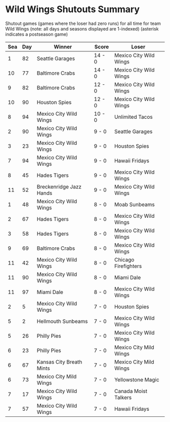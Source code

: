# Wild Wings Shutouts Summary



Shutout games (games where the loser had zero runs) for all time for team Wild Wings (note: all days and seasons displayed are 1-indexed) (asterisk indicates a postseason game)


| Sea | Day | Winner | Score | Loser | 
| ------ |------ |------ |------ |------ |
| 1 | 82 | Seattle Garages | 14 - 0 | Mexico City Wild Wings | 
| 10 | 77 | Baltimore Crabs | 14 - 0 | Mexico City Wild Wings | 
| 9 | 82 | Baltimore Crabs | 12 - 0 | Mexico City Wild Wings | 
| 10 | 90 | Houston Spies | 12 - 0 | Mexico City Wild Wings | 
| 8 | 94 | Mexico City Wild Wings | 10 - 0 | Unlimited Tacos | 
| 2 | 90 | Mexico City Wild Wings | 9 - 0 | Seattle Garages | 
| 3 | 23 | Mexico City Wild Wings | 9 - 0 | Houston Spies | 
| 7 | 94 | Mexico City Wild Wings | 9 - 0 | Hawaii Fridays | 
| 8 | 45 | Hades Tigers | 9 - 0 | Mexico City Wild Wings | 
| 11 | 52 | Breckenridge Jazz Hands | 9 - 0 | Mexico City Wild Wings | 
| 1 | 48 | Mexico City Wild Wings | 8 - 0 | Moab Sunbeams | 
| 2 | 67 | Hades Tigers | 8 - 0 | Mexico City Wild Wings | 
| 3 | 58 | Hades Tigers | 8 - 0 | Mexico City Wild Wings | 
| 9 | 69 | Baltimore Crabs | 8 - 0 | Mexico City Wild Wings | 
| 11 | 42 | Mexico City Wild Wings | 8 - 0 | Chicago Firefighters | 
| 11 | 90 | Mexico City Wild Wings | 8 - 0 | Miami Dale | 
| 11 | 97 | Miami Dale | 8 - 0 | Mexico City Wild Wings | 
| 2 | 5 | Mexico City Wild Wings | 7 - 0 | Houston Spies | 
| 5 | 2 | Hellmouth Sunbeams | 7 - 0 | Mexico City Wild Wings | 
| 5 | 26 | Philly Pies | 7 - 0 | Mexico City Wild Wings | 
| 6 | 23 | Philly Pies | 7 - 0 | Mexico City Mild Wings | 
| 6 | 67 | Kansas City Breath Mints | 7 - 0 | Mexico City Mild Wings | 
| 6 | 73 | Mexico City Mild Wings | 7 - 0 | Yellowstone Magic | 
| 7 | 17 | Mexico City Wild Wings | 7 - 0 | Canada Moist Talkers | 
| 7 | 57 | Mexico City Wild Wings | 7 - 0 | Hawaii Fridays | 


